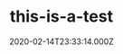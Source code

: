 ---
title: "this-is-a-test"
description: "cool story bro"
date: "2020-02-14T23:33:14.000Z"
tags: javascript
published: true
---